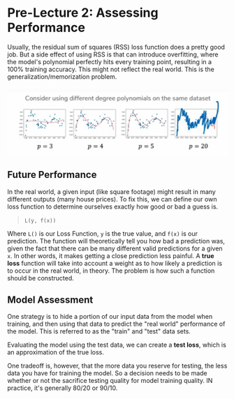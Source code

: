 # Pre-Lecture 2: Assessing Performance
Usually, the residual sum of squares (RSS) loss function does a pretty good job. But a side effect of using RSS is that can introduce overfitting, where the model's polynomial perfectly hits every training point, resulting in a 100% training accuracy. This might not reflect the real world. This is the generalization/memorization problem.

![Overfitting](./img/2-1.png)

## Future Performance
In the real world, a given input (like square footage) might result in many different outputs (many house prices). To fix this, we can define our own loss function to determine ourselves exactly how good or bad a guess is.

> `L(y, f(x))`

Where `L()` is our Loss Function, `y` is the true value, and `f(x)` is our prediction. The function will theoretically tell you how bad a prediction was, given the fact that there can be many different valid predictions for a given `x`. In other words, it makes getting a close prediction less painful. A **true loss** function will take into account a weight as to how likely a prediction is to occur in the real world, in theory. The problem is how such a function should be constructed.

## Model Assessment
One strategy is to hide a portion of our input data from the model when training, and then using that data to predict the "real world" performance of the model. This is referred to as the "train" and "test" data sets.

Evaluating the model using the test data, we can create a **test loss**, which is an approximation of the true loss.

One tradeoff is, however, that the more data you reserve for testing, the less data you have for training the model. So a decision needs to be made whether or not the sacrifice testing quality for model training quality. IN practice, it's generally 80/20 or 90/10.